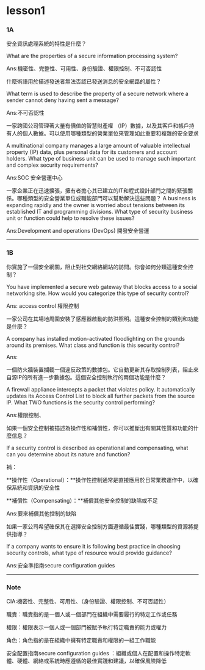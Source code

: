 # lesson1

### **1A**

安全資訊處理系統的特性是什麼？

What are the properties of a secure information processing system?

Ans:機密性、完整性、可用性、身份驗證、權限控制、不可否認性

什麼術語用於描述發送者無法否認已發送消息的安全網路的屬性？

What term is used to describe the property of a secure network where a sender cannot deny having sent a message?

Ans:不可否認性

一家跨國公司管理著大量有價值的智慧財產權 （IP）數據，以及其客戶和帳戶持有人的個人數據。可以使用哪種類型的營業單位來管理如此重要和複雜的安全要求

A multinational company manages a large amount of valuable intellectual property (IP) data, plus personal data for its customers and account holders. What type of business unit can be used to manage such important and complex security requirements?

Ans:SOC 安全營運中心

一家企業正在迅速擴張，擁有者擔心其已建立的IT和程式設計部門之間的緊張關係。哪種類型的安全營業單位或職能部門可以幫助解決這些問題？ A business is expanding rapidly and the owner is worried about tensions between its established IT and programming divisions. What type of security business unit or function could help to resolve these issues?

Ans:Development and operations (DevOps) 開發安全營運

---

### **1B**

你實施了一個安全網關，阻止對社交網絡網站的訪問。你會如何分類這種安全控制？

You have implemented a secure web gateway that blocks access to a social networking site. How would you categorize this type of security control?

Ans: access control 權限控制

一家公司在其場地周圍安裝了感應器啟動的防洪照明。這種安全控制的類別和功能是什麼？

A company has installed motion-activated floodlighting on the grounds around its premises. What class and function is this security control?

Ans:

一個防火牆裝置攔截一個違反政策的數據包。它自動更新其存取控制列表，阻止來自源IP的所有進一步數據包。這個安全控制執行的兩個功能是什麼？

A firewall appliance intercepts a packet that violates policy. It automatically updates its Access Control List to block all further packets from the source IP. What TWO functions is the security control performing?

Ans:權限控制、

如果一個安全控制被描述為操作性和補償性，你可以推斷出有關其性質和功能的什麼信息？

If a security control is described as operational and compensating, what can you determine about its nature and function?

補：

**操作性（Operational）：**操作性控制通常是直接應用於日常業務運作中，以確保系統和資訊的安全性

**補償性（Compensating）：**補償其他安全控制的缺陷或不足

Ans:要來補償其他控制的缺陷

如果一家公司希望確保其在選擇安全控制方面遵循最佳實踐，哪種類型的資源將提供指導？

If a company wants to ensure it is following best practice in choosing security controls, what type of resource would provide guidance?

Ans:安全準指南secure configuration guides

---

### **Note** 

CIA:機密性、完整性、可用性、（身份驗證、權限控制、不可否認性）

職責：職責指的是一個人或一個部門在組織中需要履行的特定工作或任務

權限：權限表示一個人或一個部門被賦予執行特定職責的能力或權力

角色：角色指的是在組織中擁有特定職責和權限的一組工作職能

安全配置指南secure configuration guides ：組織或個人在配置和操作特定軟體、硬體、網絡或系統時應遵循的最佳實踐和建議，以確保風險降低